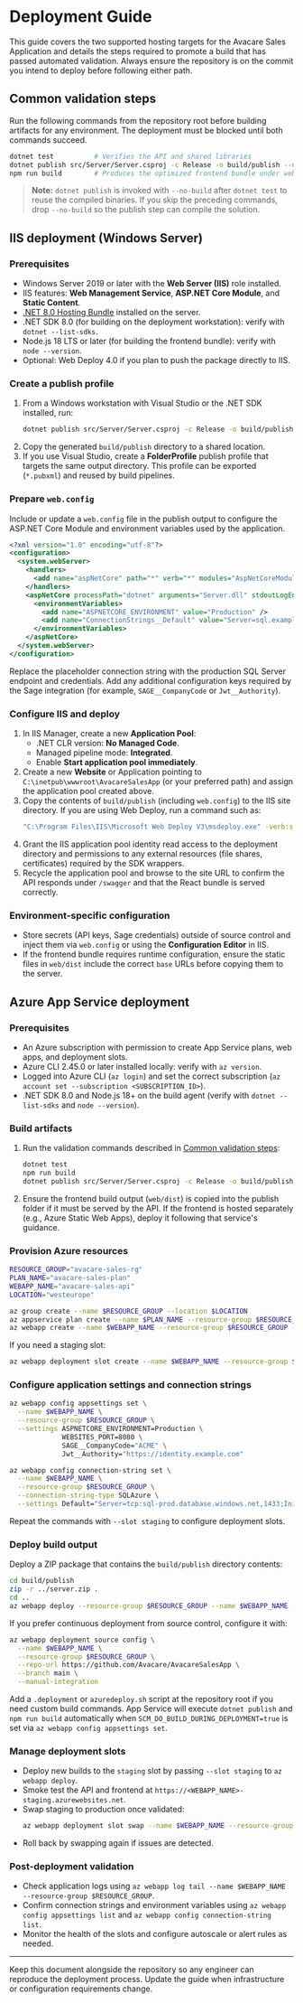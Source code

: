 # Deployment Guide

This guide covers the two supported hosting targets for the Avacare Sales Application and details the steps required to promote a build that has passed automated validation. Always ensure the repository is on the commit you intend to deploy before following either path.

## Common validation steps

Run the following commands from the repository root before building artifacts for any environment. The deployment must be blocked until both commands succeed.

```bash
dotnet test          # Verifies the API and shared libraries
dotnet publish src/Server/Server.csproj -c Release -o build/publish --no-build
npm run build        # Produces the optimized frontend bundle under web/dist
```

> **Note:** `dotnet publish` is invoked with `--no-build` after `dotnet test` to reuse the compiled binaries. If you skip the preceding commands, drop `--no-build` so the publish step can compile the solution.

## IIS deployment (Windows Server)

### Prerequisites

- Windows Server 2019 or later with the **Web Server (IIS)** role installed.
- IIS features: **Web Management Service**, **ASP.NET Core Module**, and **Static Content**.
- [.NET 8.0 Hosting Bundle](https://dotnet.microsoft.com/en-us/download/dotnet/thank-you/runtime-aspnetcore-8.0.0-windows-hosting-bundle-installer) installed on the server.
- .NET SDK 8.0 (for building on the deployment workstation): verify with `dotnet --list-sdks`.
- Node.js 18 LTS or later (for building the frontend bundle): verify with `node --version`.
- Optional: Web Deploy 4.0 if you plan to push the package directly to IIS.

### Create a publish profile

1. From a Windows workstation with Visual Studio or the .NET SDK installed, run:
   ```bash
   dotnet publish src/Server/Server.csproj -c Release -o build/publish
   ```
2. Copy the generated `build/publish` directory to a shared location.
3. If you use Visual Studio, create a **FolderProfile** publish profile that targets the same output directory. This profile can be exported (`*.pubxml`) and reused by build pipelines.

### Prepare `web.config`

Include or update a `web.config` file in the publish output to configure the ASP.NET Core Module and environment variables used by the application.

```xml
<?xml version="1.0" encoding="utf-8"?>
<configuration>
  <system.webServer>
    <handlers>
      <add name="aspNetCore" path="*" verb="*" modules="AspNetCoreModuleV2" resourceType="Unspecified" />
    </handlers>
    <aspNetCore processPath="dotnet" arguments="Server.dll" stdoutLogEnabled="false" hostingModel="InProcess">
      <environmentVariables>
        <add name="ASPNETCORE_ENVIRONMENT" value="Production" />
        <add name="ConnectionStrings__Default" value="Server=sql.example.com;Database=AvacareSalesApp;User Id=...;Password=...;TrustServerCertificate=True" />
      </environmentVariables>
    </aspNetCore>
  </system.webServer>
</configuration>
```

Replace the placeholder connection string with the production SQL Server endpoint and credentials. Add any additional configuration keys required by the Sage integration (for example, `SAGE__CompanyCode` or `Jwt__Authority`).

### Configure IIS and deploy

1. In IIS Manager, create a new **Application Pool**:
   - .NET CLR version: **No Managed Code**.
   - Managed pipeline mode: **Integrated**.
   - Enable **Start application pool immediately**.
2. Create a new **Website** or Application pointing to `C:\inetpub\wwwroot\AvacareSalesApp` (or your preferred path) and assign the application pool created above.
3. Copy the contents of `build/publish` (including `web.config`) to the IIS site directory. If you are using Web Deploy, run a command such as:
   ```bash
   "C:\Program Files\IIS\Microsoft Web Deploy V3\msdeploy.exe" -verb:sync -source:contentPath="build/publish" -dest:contentPath="AvacareSalesApp",computerName="https://server:8172/msdeploy.axd",userName="deployUser",password="*****",authType=Basic
   ```
4. Grant the IIS application pool identity read access to the deployment directory and permissions to any external resources (file shares, certificates) required by the SDK wrappers.
5. Recycle the application pool and browse to the site URL to confirm the API responds under `/swagger` and that the React bundle is served correctly.

### Environment-specific configuration

- Store secrets (API keys, Sage credentials) outside of source control and inject them via `web.config` or using the **Configuration Editor** in IIS.
- If the frontend bundle requires runtime configuration, ensure the static files in `web/dist` include the correct `base` URLs before copying them to the server.

## Azure App Service deployment

### Prerequisites

- An Azure subscription with permission to create App Service plans, web apps, and deployment slots.
- Azure CLI 2.45.0 or later installed locally: verify with `az version`.
- Logged into Azure CLI (`az login`) and set the correct subscription (`az account set --subscription <SUBSCRIPTION_ID>`).
- .NET SDK 8.0 and Node.js 18+ on the build agent (verify with `dotnet --list-sdks` and `node --version`).

### Build artifacts

1. Run the validation commands described in [Common validation steps](#common-validation-steps):
   ```bash
   dotnet test
   npm run build
   dotnet publish src/Server/Server.csproj -c Release -o build/publish
   ```
2. Ensure the frontend build output (`web/dist`) is copied into the publish folder if it must be served by the API. If the frontend is hosted separately (e.g., Azure Static Web Apps), deploy it following that service's guidance.

### Provision Azure resources

```bash
RESOURCE_GROUP="avacare-sales-rg"
PLAN_NAME="avacare-sales-plan"
WEBAPP_NAME="avacare-sales-api"
LOCATION="westeurope"

az group create --name $RESOURCE_GROUP --location $LOCATION
az appservice plan create --name $PLAN_NAME --resource-group $RESOURCE_GROUP --sku P1v3 --is-linux false
az webapp create --name $WEBAPP_NAME --resource-group $RESOURCE_GROUP --plan $PLAN_NAME --runtime "DOTNET|8.0"
```

If you need a staging slot:

```bash
az webapp deployment slot create --name $WEBAPP_NAME --resource-group $RESOURCE_GROUP --slot staging
```

### Configure application settings and connection strings

```bash
az webapp config appsettings set \
  --name $WEBAPP_NAME \
  --resource-group $RESOURCE_GROUP \
  --settings ASPNETCORE_ENVIRONMENT=Production \
             WEBSITES_PORT=8080 \
             SAGE__CompanyCode="ACME" \
             Jwt__Authority="https://identity.example.com"

az webapp config connection-string set \
  --name $WEBAPP_NAME \
  --resource-group $RESOURCE_GROUP \
  --connection-string-type SQLAzure \
  --settings Default="Server=tcp:sql-prod.database.windows.net,1433;Initial Catalog=AvacareSalesApp;User ID=...;Password=...;Encrypt=True;TrustServerCertificate=False"
```

Repeat the commands with `--slot staging` to configure deployment slots.

### Deploy build output

Deploy a ZIP package that contains the `build/publish` directory contents:

```bash
cd build/publish
zip -r ../server.zip .
cd ..
az webapp deploy --resource-group $RESOURCE_GROUP --name $WEBAPP_NAME --src-path server.zip --type zip
```

If you prefer continuous deployment from source control, configure it with:

```bash
az webapp deployment source config \
  --name $WEBAPP_NAME \
  --resource-group $RESOURCE_GROUP \
  --repo-url https://github.com/Avacare/AvacareSalesApp \
  --branch main \
  --manual-integration
```

Add a `.deployment` or `azuredeploy.sh` script at the repository root if you need custom build commands. App Service will execute `dotnet publish` and `npm run build` automatically when `SCM_DO_BUILD_DURING_DEPLOYMENT=true` is set via `az webapp config appsettings set`.

### Manage deployment slots

- Deploy new builds to the `staging` slot by passing `--slot staging` to `az webapp deploy`.
- Smoke test the API and frontend at `https://<WEBAPP_NAME>-staging.azurewebsites.net`.
- Swap staging to production once validated:
  ```bash
  az webapp deployment slot swap --name $WEBAPP_NAME --resource-group $RESOURCE_GROUP --slot staging --target-slot production
  ```
- Roll back by swapping again if issues are detected.

### Post-deployment validation

- Check application logs using `az webapp log tail --name $WEBAPP_NAME --resource-group $RESOURCE_GROUP`.
- Confirm connection strings and environment variables using `az webapp config appsettings list` and `az webapp config connection-string list`.
- Monitor the health of the slots and configure autoscale or alert rules as needed.

---

Keep this document alongside the repository so any engineer can reproduce the deployment process. Update the guide when infrastructure or configuration requirements change.
